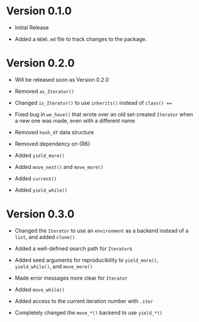 # Version 0.1.0

* Initial Release

* Added a `NEWS.md` file to track changes to the package.

# Version 0.2.0

* Will be released soon as Version 0.2.0

* Removed `as_Iterator()`

* Changed `is_Iterator()` to use `inherits()` instead of `class() ==`

* Fixed bug in `we_have()` that wrote over an old set-created `Iterator` when a new one was made, even with a different name

* Removed `hash_df` data structure

* Removed dependency on {R6}

* Added `yield_more()`

* Added `move_next()` and `move_more()`

* Added `current()`

* Added `yield_while()`

# Version 0.3.0

* Changed the `Iterator` to use an `environment` as a backend instead of a `list`, and
added `clone()`

* Added a well-defined search path for `Iterator`s

* Added seed arguments for reproducibility to `yield_more()`, `yield_while()`, and `move_more()`

* Made error messages more clear for `Iterator`

* Added `move_while()`

* Added access to the current iteration number with `.iter`

* Completely changed the `move_*()` backend to use `yield_*()`
